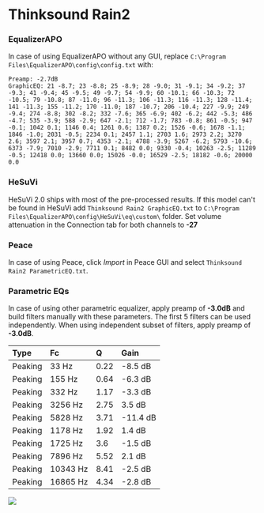 # Thinksound Rain2

### EqualizerAPO
In case of using EqualizerAPO without any GUI, replace `C:\Program Files\EqualizerAPO\config\config.txt`
with:
```
Preamp: -2.7dB
GraphicEQ: 21 -8.7; 23 -8.8; 25 -8.9; 28 -9.0; 31 -9.1; 34 -9.2; 37 -9.3; 41 -9.4; 45 -9.5; 49 -9.7; 54 -9.9; 60 -10.1; 66 -10.3; 72 -10.5; 79 -10.8; 87 -11.0; 96 -11.3; 106 -11.3; 116 -11.3; 128 -11.4; 141 -11.3; 155 -11.2; 170 -11.0; 187 -10.7; 206 -10.4; 227 -9.9; 249 -9.4; 274 -8.8; 302 -8.2; 332 -7.6; 365 -6.9; 402 -6.2; 442 -5.3; 486 -4.7; 535 -3.9; 588 -2.9; 647 -2.1; 712 -1.7; 783 -0.8; 861 -0.5; 947 -0.1; 1042 0.1; 1146 0.4; 1261 0.6; 1387 0.2; 1526 -0.6; 1678 -1.1; 1846 -1.0; 2031 -0.5; 2234 0.1; 2457 1.1; 2703 1.6; 2973 2.2; 3270 2.6; 3597 2.1; 3957 0.7; 4353 -2.1; 4788 -3.9; 5267 -6.2; 5793 -10.6; 6373 -7.9; 7010 -2.9; 7711 0.1; 8482 0.0; 9330 -0.4; 10263 -2.5; 11289 -0.5; 12418 0.0; 13660 0.0; 15026 -0.0; 16529 -2.5; 18182 -0.6; 20000 0.0
```

### HeSuVi
HeSuVi 2.0 ships with most of the pre-processed results. If this model can't be found in HeSuVi add
`Thinksound Rain2 GraphicEQ.txt` to `C:\Program Files\EqualizerAPO\config\HeSuVi\eq\custom\` folder.
Set volume attenuation in the Connection tab for both channels to **-27**

### Peace
In case of using Peace, click *Import* in Peace GUI and select `Thinksound Rain2 ParametricEQ.txt`.

### Parametric EQs
In case of using other parametric equalizer, apply preamp of **-3.0dB** and build filters manually
with these parameters. The first 5 filters can be used independently.
When using independent subset of filters, apply preamp of **-3.0dB**.

| Type    | Fc       |    Q | Gain     |
|:--------|:---------|:-----|:---------|
| Peaking | 33 Hz    | 0.22 | -8.5 dB  |
| Peaking | 155 Hz   | 0.64 | -6.3 dB  |
| Peaking | 332 Hz   | 1.17 | -3.3 dB  |
| Peaking | 3256 Hz  | 2.75 | 3.5 dB   |
| Peaking | 5828 Hz  | 3.71 | -11.4 dB |
| Peaking | 1178 Hz  | 1.92 | 1.4 dB   |
| Peaking | 1725 Hz  | 3.6  | -1.5 dB  |
| Peaking | 7896 Hz  | 5.52 | 2.1 dB   |
| Peaking | 10343 Hz | 8.41 | -2.5 dB  |
| Peaking | 16865 Hz | 4.34 | -2.8 dB  |

![](https://raw.githubusercontent.com/jaakkopasanen/AutoEq/master/results/innerfidelity/sbaf-serious/Thinksound%20Rain2/Thinksound%20Rain2.png)